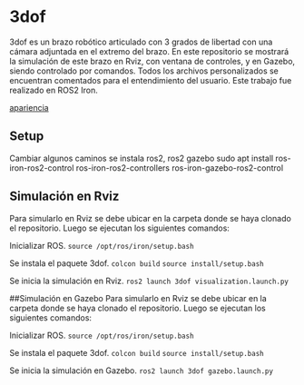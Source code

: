 # 3dof
3dof es un brazo robótico articulado con 3 grados de libertad con una cámara adjuntada en el extremo del brazo. En este repositorio se mostrará la simulación de este brazo en Rviz, con ventana de controles, y en Gazebo, siendo controlado por comandos.
Todos los archivos personalizados se encuentran comentados para el entendimiento del usuario.
Este trabajo fue realizado en ROS2 Iron.

[apariencia](image/apariencia_3dof.png)
## Setup
Cambiar algunos caminos
se instala ros2, ros2 gazebo
sudo apt install ros-iron-ros2-control ros-iron-ros2-controllers ros-iron-gazebo-ros2-control
## Simulación en Rviz
Para simularlo en Rviz se debe ubicar en la carpeta donde se haya clonado el repositorio. Luego se ejecutan los siguientes comandos:

Inicializar ROS.
``source /opt/ros/iron/setup.bash``

Se instala el paquete 3dof.
``colcon build``
``source install/setup.bash``

Se inicia la simulación en Rviz.
``ros2 launch 3dof visualization.launch.py``


##Simulación en Gazebo
Para simularlo en Rviz se debe ubicar en la carpeta donde se haya clonado el repositorio. Luego se ejecutan los siguientes comandos:

Inicializar ROS.
``source /opt/ros/iron/setup.bash``

Se instala el paquete 3dof.
``colcon build``
``source install/setup.bash``

Se inicia la simulación en Gazebo.
``ros2 launch 3dof gazebo.launch.py``

